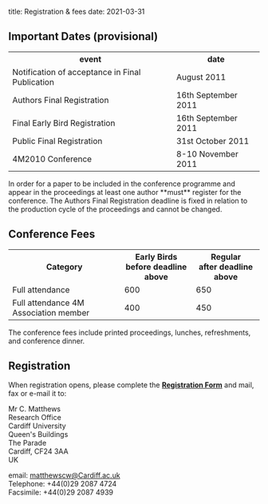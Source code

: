 title: Registration & fees
date: 2021-03-31

## Important Dates (provisional)

<table class="info" style="width:100%;">
<tr><th>event</th><th>date</th></tr>
<tr class="current"><td>Notification of acceptance in Final Publication</td><td>August 2011</td></tr> 
<tr><td>Authors Final Registration</td><td>16th September 2011</td></tr>
<tr><td>Final Early Bird Registration</td><td>16th September 2011</td></tr>
<tr><td>Public Final Registration</td><td>31st October 2011</td></tr>

<tr class="main-event"><td>4M2010 Conference</td><td>8-10 November 2011</td></tr> 
</table>
<!--break-->
In order for a paper to be included in the conference programme and appear in the proceedings at least one author **must** register for the conference. The Authors Final Registration deadline is fixed in relation to the production cycle of the proceedings and cannot be changed.

## Conference Fees


<table class="info" style="width:100%;">
<tr><th>Category</th>
<th>Early Birds<br/>before deadline above</th>
<th>Regular<br />after deadline above</th></tr>
<tr><td>Full attendance</td><td>600</td><td>650</td></tr> 
<tr><td>Full attendance 4M Association member</td><td>400</td><td>450</td></tr>
</table>

The conference fees include printed proceedings, lunches, refreshments, and conference dinner.  
 
## Registration


When registration opens, please complete the [**Registration Form**](/assets/files/Registration_form_4M2011.doc) and mail, fax or e-mail it to:  

Mr C. Matthews  
Research Office   
Cardiff University      
Queen's Buildings  
The Parade     
Cardiff, CF24 3AA   
UK   

email: [matthewscw@Cardiff.ac.uk](mailto:matthewscw@Cardiff.ac.uk)   
Telephone: +44(0)29 2087 4724   
Facsimile: +44(0)29 2087 4939